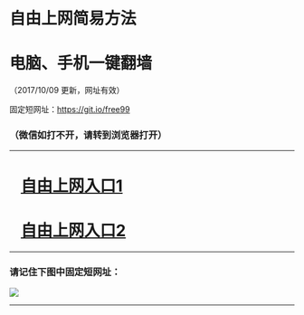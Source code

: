 ﻿# 自由上网简易方法

# 电脑、手机一键翻墙

（2017/10/09 更新，网址有效）

固定短网址：https://git.io/free99

### （微信如打不开，请转到浏览器打开）


***





# &nbsp;&nbsp; <a href="http://ft1444621937.fwq-tz-1001.info/fwqtz01.html?t=100900132133 " target="_blank">自由上网入口1</a>
# &nbsp;&nbsp; <a href="http://ft1604018294.fwq-tz-1002.info/fwqtz02.html?t=10090017192 " target="_blank">自由上网入口2</a>
***

### 请记住下图中固定短网址：

<img src="https://s3-us-west-2.amazonaws.com/fwq-1001/yjfq-20170905okok.png" /> 


***

